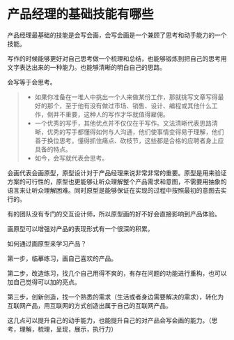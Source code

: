 # 产品经理的基础技能有哪些

产品经理最基础的技能是会写会画，会写会画是一个兼顾了思考和动手能力的一个技能。

写作的时候能够更好对自己思考做一个梳理和总结，也能够锻炼到把自己的思考用文字表达出来的一种能力。也能够清晰的明白自己的思路。

会写等于会思考。

> - 如果你准备在一堆人中挑出一个人来做某份工作，那就挑写文章写得最好的那个，至于他有没有做过市场、销售、设计、编程或其他什么工作，倒并不重要，这种人的写作才华就值得雇佣。
> - 一个优秀的写手，其他优点并不仅仅在于写作。文法清晰代表思路清晰，优秀的写手都懂得如何与人沟通，他们使事情变得易于理解，他们善于换位思考，懂得抓住痛点、砍枝节，这些都是合格的应聘者身上应具备的特点。
> - 如今，会写就代表会思考。

会画代表会画原型，原型设计对于产品经理来说非常非常的重要。原型是用来验证方案的可行性的，原型也更能够让听众理解整个产品需求和意图，不需要用抽象的语言来让听众理解困难。同时原型是能够保证在实现的过程中按照最初的意图去实行的。

有的团队没有专门的交互设计师，所以原型画的好不好会直接影响到产品体验。

画原型可以增强对产品的表现形式有一个很深的积累。

如何通过画原型来学习产品？

第一步，临摹练习，画自己喜欢的产品。

第二步，改造练习，找几个自己用得不爽的，有存在问题的功能进行重构，也可以加自己觉得可以加的亮点。

第三步，创新创造，找一个熟悉的需求（生活或者身边需要解决的需求），转化为互联网产品，用互联网的方式创造出属于自己的互联网产品。

这几点可以提升自己的动手能力，也能提升自己的对产品会写会画的能力。（思考，理解，梳理，呈现，展示，执行力）